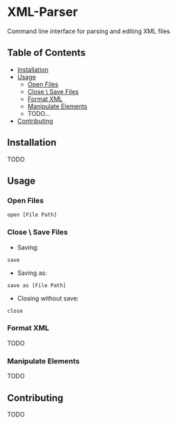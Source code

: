 # XML-Parser
Command line interface for parsing and editing XML files

## Table of Contents

- [Installation](#installation)
- [Usage](#usage)
    - [Open Files](#open-files)
    - [Close \ Save Files](#close-\-save-files)
    - [Format XML](#format-xml)
    - [Manipulate Elements](#manipulate-elements)
    - TODO...
- [Contributing](#contributing)

## Installation
TODO

## Usage
### Open Files
`````````````
open [File Path]
`````````````

### Close \ Save Files
- Saving:
`````````````
save
`````````````
- Saving as:
`````````````
save as [File Path]
`````````````
- Closing without save:
`````````````
close
`````````````

### Format XML
TODO

### Manipulate Elements
TODO

## Contributing
TODO